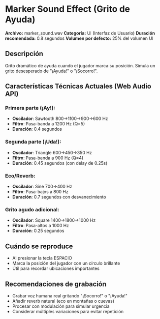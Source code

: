 # Marker Sound Effect (Grito de Ayuda)

**Archivo:** marker_sound.wav
**Categoría:** UI (Interfaz de Usuario)
**Duración recomendada:** 0.8 segundos
**Volumen por defecto:** 25% del volumen UI

## Descripción
Grito dramático de ayuda cuando el jugador marca su posición. Simula un grito desesperado de "¡Ayuda!" o "¡Socorro!".

## Características Técnicas Actuales (Web Audio API)
### Primera parte (¡Ay!):
- **Oscilador**: Sawtooth 800→1100→900→600 Hz
- **Filtro**: Pasa-banda a 1200 Hz (Q=5)
- **Duración**: 0.4 segundos

### Segunda parte (¡Uda!):
- **Oscilador**: Triangle 600→450→350 Hz  
- **Filtro**: Pasa-banda a 900 Hz (Q=4)
- **Duración**: 0.45 segundos (con delay de 0.25s)

### Eco/Reverb:
- **Oscilador**: Sine 700→400 Hz
- **Filtro**: Pasa-bajos a 800 Hz
- **Duración**: 0.7 segundos con desvanecimiento

### Grito agudo adicional:
- **Oscilador**: Square 1400→1800→1000 Hz
- **Filtro**: Pasa-altos a 1000 Hz
- **Duración**: 0.25 segundos

## Cuándo se reproduce
- Al presionar la tecla ESPACIO
- Marca la posición del jugador con un círculo brillante
- Útil para recordar ubicaciones importantes

## Recomendaciones de grabación
- Grabar voz humana real gritando "¡Socorro!" o "¡Ayuda!"
- Añadir reverb natural (eco en montañas o cuevas)
- Procesar con modulación para simular urgencia
- Considerar múltiples variaciones para evitar repetición
